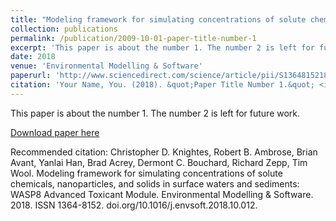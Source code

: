 ```yaml
---
title: "Modeling framework for simulating concentrations of solute chemicals, nanoparticles, and solids in surface waters and sediments"
collection: publications
permalink: /publication/2009-10-01-paper-title-number-1
excerpt: 'This paper is about the number 1. The number 2 is left for future work.'
date: 2018
venue: 'Environmental Modelling & Software'
paperurl: 'http://www.sciencedirect.com/science/article/pii/S1364815218306960'
citation: 'Your Name, You. (2018). &quot;Paper Title Number 1.&quot; <i>Journal 1</i>. 1(1).'
---
```

This paper is about the number 1. The number 2 is left for future work.

[Download paper here](http://bavant84.github.io/files/paper1.pdf)

Recommended citation: Christopher D. Knightes, Robert B. Ambrose, Brian Avant, Yanlai Han, Brad Acrey, Dermont C. Bouchard, Richard Zepp, Tim Wool. Modeling framework for simulating concentrations of solute chemicals, nanoparticles, and solids in surface waters and sediments: WASP8 Advanced Toxicant Module. Environmental Modelling & Software. 2018. ISSN 1364-8152. doi.org/10.1016/j.envsoft.2018.10.012.
